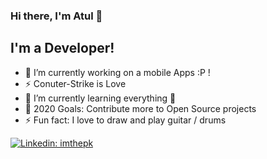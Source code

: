 ### Hi there, I'm Atul 👋

## I'm a Developer!
- 🔭 I’m currently working on a mobile Apps :P !
- ⚡ Conuter-Strike is Love 
- 🌱 I’m currently learning everything 🤣
- 🥅 2020 Goals: Contribute more to Open Source projects
- ⚡ Fun fact: I love to draw and play guitar / drums


[![Linkedin: imthepk](https://img.shields.io/badge/-imthepk-blue?style=flat-square&logo=Linkedin&logoColor=white&link=https://www.linkedin.com/in/imthepk/)](https://www.linkedin.com/in/atul-anand-9717a8147/)